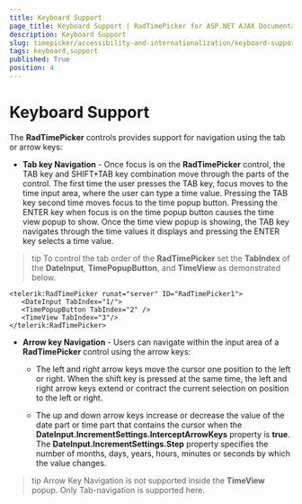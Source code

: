 ```yaml
---
title: Keyboard Support
page_title: Keyboard Support | RadTimePicker for ASP.NET AJAX Documentation
description: Keyboard Support
slug: timepicker/accessibility-and-internationalization/keyboard-support
tags: keyboard,support
published: True
position: 4
---
```


# Keyboard Support


The **RadTimePicker** controls provides support for navigation using the tab or arrow keys:


* **Tab key Navigation** - Once focus is on the **RadTimePicker** control, the TAB key and SHIFT+TAB key combination move through the parts of the control. The first time the user presses the TAB key, focus moves to the time input area, where the user can type a time value. Pressing the TAB key second time moves focus to the time popup button. Pressing the ENTER key when focus is on the time popup button causes the time view popup to show. Once the time view popup is showing, the TAB key navigates through the time values it displays and pressing the ENTER key selects a time value. 

>tip
To control the tab order of the **RadTimePicker** set the **TabIndex** of the **DateInput**, **TimePopupButton**, and **TimeView** as demonstrated below.
>


````ASPNET
<telerik:RadTimePicker runat="server" ID="RadTimePicker1">
   <DateInput TabIndex="1/">
   <TimePopupButton TabIndex="2" />
   <TimeView TabIndex="3"/>
</telerik:RadTimePicker>
````

* **Arrow key Navigation** - Users can navigate within the input area of a **RadTimePicker** control using the arrow keys:

    * The left and right arrow keys move the cursor one position to the left or right. When the shift key is pressed at the same time, the left and right arrow keys extend or contract the current selection on position to the left or right.

    * The up and down arrow keys increase or decrease the value of the date part or time part that contains the cursor when the **DateInput.IncrementSettings.InterceptArrowKeys** property is **true**. The **DateInput.IncrementSettings.Step** property specifies the number of months, days, years, hours, minutes or seconds by which the value changes.

>tip
Arrow Key Navigation is not supported inside the **TimeView** popup. Only Tab-navigation is supported here.
>

